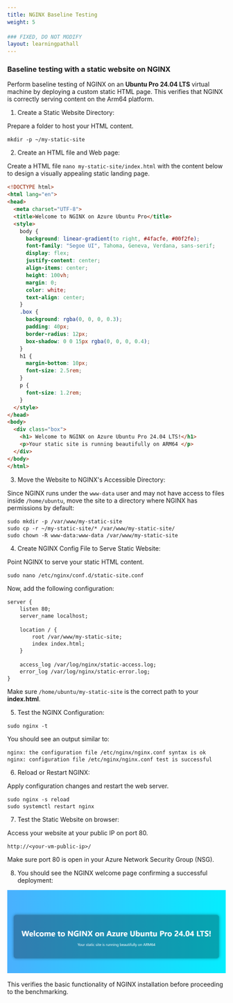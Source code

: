 ```yaml
---
title: NGINX Baseline Testing 
weight: 5

### FIXED, DO NOT MODIFY
layout: learningpathall
---
```



### Baseline testing with a static website on NGINX
Perform baseline testing of NGINX on an **Ubuntu Pro 24.04 LTS** virtual machine by deploying a custom static HTML page. This verifies that NGINX is correctly serving content on the Arm64 platform.

1. Create a Static Website Directory:

Prepare a folder to host your HTML content.
```console
mkdir -p ~/my-static-site
```
2. Create an HTML file and Web page:

Create a HTML file `nano my-static-site/index.html` with the content below to design a visually appealing static landing page.

```html
<!DOCTYPE html>
<html lang="en">
<head>
  <meta charset="UTF-8">
  <title>Welcome to NGINX on Azure Ubuntu Pro</title>
  <style>
    body {
      background: linear-gradient(to right, #4facfe, #00f2fe);
      font-family: "Segoe UI", Tahoma, Geneva, Verdana, sans-serif;
      display: flex;
      justify-content: center;
      align-items: center;
      height: 100vh;
      margin: 0;
      color: white;
      text-align: center;
    }
    .box {
      background: rgba(0, 0, 0, 0.3);
      padding: 40px;
      border-radius: 12px;
      box-shadow: 0 0 15px rgba(0, 0, 0, 0.4);
    }
    h1 {
      margin-bottom: 10px;
      font-size: 2.5rem;
    }
    p {
      font-size: 1.2rem;
    }
  </style>
</head>
<body>
  <div class="box">
    <h1> Welcome to NGINX on Azure Ubuntu Pro 24.04 LTS!</h1>
    <p>Your static site is running beautifully on ARM64 </p>
  </div>
</body>
</html>
```
3. Move the Website to NGINX's Accessible Directory:

Since NGINX runs under the `www-data` user and may not have access to files inside `/home/ubuntu`, move the site to a directory where NGINX has permissions by default:

```console
sudo mkdir -p /var/www/my-static-site
sudo cp -r ~/my-static-site/* /var/www/my-static-site/
sudo chown -R www-data:www-data /var/www/my-static-site
```

4. Create NGINX Config File to Serve Static Website:

Point NGINX to serve your static HTML content.
```console
sudo nano /etc/nginx/conf.d/static-site.conf
```
Now, add the following configuration:

```NGINX
server {
    listen 80;
    server_name localhost;

    location / {
        root /var/www/my-static-site;
        index index.html;
    }

    access_log /var/log/nginx/static-access.log;
    error_log /var/log/nginx/static-error.log;
}
```
Make sure `/home/ubuntu/my-static-site` is the correct path to your **index.html**.

5. Test the NGINX Configuration:

```console
sudo nginx -t
```
You should see an output similar to:
```output
nginx: the configuration file /etc/nginx/nginx.conf syntax is ok
nginx: configuration file /etc/nginx/nginx.conf test is successful
```

6. Reload or Restart NGINX:

Apply configuration changes and restart the web server.
```console
sudo nginx -s reload
sudo systemctl restart nginx
```

7. Test the Static Website on browser:

Access your website at your public IP on port 80.
```console
http://<your-vm-public-ip>/
```
Make sure port 80 is open in your Azure Network Security Group (NSG).

8. You should see the NGINX welcome page confirming a successful deployment:

![Static Website Screenshot](images/nginx-web.png)

This verifies the basic functionality of NGINX installation before proceeding to the benchmarking.
